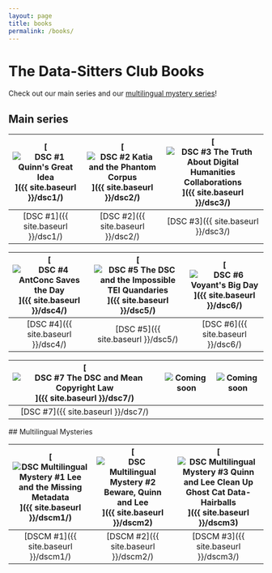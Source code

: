 ```yaml
---
layout: page
title: books
permalink: /books/
---
```


# The Data-Sitters Club Books

Check out our main series and our <a href="#mystery">multilingual mystery series</a>!

## Main series


| [![DSC #1 Quinn's Great Idea](https://raw.githubusercontent.com/datasittersclub/site/master/assets/bookcovers/dsc1_cover.jpg)]({{ site.baseurl }}/dsc1/) | [![DSC #2 Katia and the Phantom Corpus](https://raw.githubusercontent.com/datasittersclub/site/master/assets/bookcovers/dsc2_cover.jpg)]({{ site.baseurl }}/dsc2/) | [![DSC #3 The Truth About Digital Humanities Collaborations](https://raw.githubusercontent.com/datasittersclub/site/master/assets/bookcovers/dsc3_cover.jpg)]({{ site.baseurl }}/dsc3/) |
| :------------------------------------------------------------------------------------------------------------------------------------------------------: | :----------------------------------------------------------------------------------------------------------------------------------------------------------------: | :-------------------------------------------------------------------------------------------------------------------------------------------------------------------------------------: |
|                                                            [DSC #1]({{ site.baseurl }}/dsc1/)                                                            |                                                                 [DSC #2]({{ site.baseurl }}/dsc2/)                                                                 |                                                                           [DSC #3]({{ site.baseurl }}/dsc3/)                                                                            |

| [![DSC #4 AntConc Saves the Day](https://raw.githubusercontent.com/datasittersclub/site/master/assets/bookcovers/dsc4_cover.jpg)]({{ site.baseurl }}/dsc4/) | [![DSC #5 The DSC and the Impossible TEI Quandaries](/site/assets/bookcovers/dsc5_cover.jpg)]({{ site.baseurl }}/dsc5/) | [![DSC #6 Voyant's Big Day](/site/assets/bookcovers/dsc6_cover.jpg)]({{ site.baseurl }}/dsc6/) |
| :------------------------------------------------------------------------------------------------------------------------------------------------------: | :----------------------------------------------------------------------------------------------------------------------------------------------------------------: | :-------------------------------------------------------------------------------------------------------------------------------------------------------------------------------------: |
|                                                            [DSC #4]({{ site.baseurl }}/dsc4/)                                                            |                                                                                                                                  [DSC #5]({{ site.baseurl }}/dsc5/)|                                                                                                                                                       [DSC #6]({{ site.baseurl }}/dsc6/)|

| [![DSC #7 The DSC and Mean Copyright Law](https://raw.githubusercontent.com/datasittersclub/site/master/assets/bookcovers/dsc7_cover.jpg)]({{ site.baseurl }}/dsc7/) | ![Coming soon](/site/assets/bookcovers/blankcover.png) | ![Coming soon](/site/assets/bookcovers/blankcover.png) |
| :------------------------------------------------------------------------------------------------------------------------------------------------------: | :----------------------------------------------------------------------------------------------------------------------------------------------------------------: | :-------------------------------------------------------------------------------------------------------------------------------------------------------------------------------------: |
|                                                            [DSC #7]({{ site.baseurl }}/dsc7/)                                                            |                                                                                                                                  |                                                                                                                                                       |


<a name="mystery" />
## Multilingual Mysteries

| [![DSC Multilingual Mystery #1 Lee and the Missing Metadata](https://raw.githubusercontent.com/datasittersclub/site/master/assets/bookcovers/dscm1_cover.jpg)]({{ site.baseurl }}/dscm1/) | [![DSC Multilingual Mystery #2 Beware, Quinn and Lee](https://raw.githubusercontent.com/datasittersclub/site/master/assets/bookcovers/dscm2_cover.jpg)]({{ site.baseurl }}/dscm2) | [![DSC Multilingual Mystery #3 Quinn and Lee Clean Up Ghost Cat Data-Hairballs](https://raw.githubusercontent.com/datasittersclub/site/master/assets/bookcovers/dscm3_cover.jpg)]({{ site.baseurl }}/dscm3)    |
| :---------------------------------------------------------------------------------------------------------------------------------------------------------------------------------------: | :-------------------------------------------------------------------------------------------------------------------------------------------------------------------------------: | :-: |
|                                                                           [DSCM #1]({{ site.baseurl }}/dscm1/)                                                                            |                                                                       [DSCM #2]({{ site.baseurl }}/dscm2/)                                                                        | [DSCM #3]({{ site.baseurl }}/dscm3/)    |
